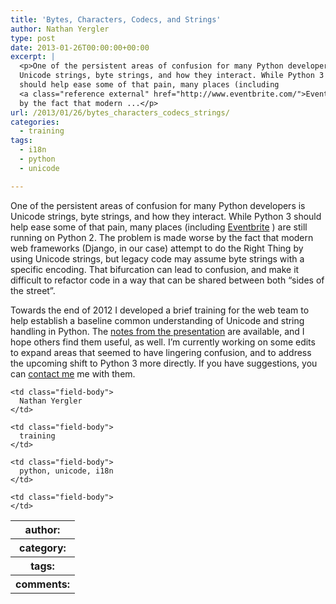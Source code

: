 ```yaml
---
title: 'Bytes, Characters, Codecs, and Strings'
author: Nathan Yergler
type: post
date: 2013-01-26T00:00:00+00:00
excerpt: |
  <p>One of the persistent areas of confusion for many Python developers is
  Unicode strings, byte strings, and how they interact. While Python 3
  should help ease some of that pain, many places (including
  <a class="reference external" href="http://www.eventbrite.com/">Eventbrite</a>) are still running on Python 2. The problem is made worse
  by the fact that modern ...</p>
url: /2013/01/26/bytes_characters_codecs_strings/
categories:
  - training
tags:
  - i18n
  - python
  - unicode

---
```

One of the persistent areas of confusion for many Python developers is Unicode strings, byte strings, and how they interact. While Python 3 should help ease some of that pain, many places (including [Eventbrite][1] ) are still running on Python 2. The problem is made worse by the fact that modern web frameworks (Django, in our case) attempt to do the Right Thing by using Unicode strings, but legacy code may assume byte strings with a specific encoding. That bifurcation can lead to confusion, and make it difficult to refactor code in a way that can be shared between both &#8220;sides of the street&#8221;.

Towards the end of 2012 I developed a brief training for the web team to help establish a baseline common understanding of Unicode and string handling in Python. The [notes from the presentation][2]  are available, and I hope others find them useful, as well. I&#8217;m currently working on some edits to expand areas that seemed to have lingering confusion, and to address the upcoming shift to Python 3 more directly. If you have suggestions, you can [contact me][3]  me with them.

<table class="docutils field-list" frame="void" rules="none">
  <col class="field-name" /> <col class="field-body" /> <tr class="field">
    <th class="field-name">
      author:
    </th>

    <td class="field-body">
      Nathan Yergler
    </td>
  </tr>

  <tr class="field">
    <th class="field-name">
      category:
    </th>

    <td class="field-body">
      training
    </td>
  </tr>

  <tr class="field">
    <th class="field-name">
      tags:
    </th>

    <td class="field-body">
      python, unicode, i18n
    </td>
  </tr>

  <tr class="field">
    <th class="field-name">
      comments:
    </th>

    <td class="field-body">
    </td>
  </tr>
</table>

 [1]: http://www.eventbrite.com/
 [2]: http://yergler.net/2012/bytes-chars/
 [3]: /contact